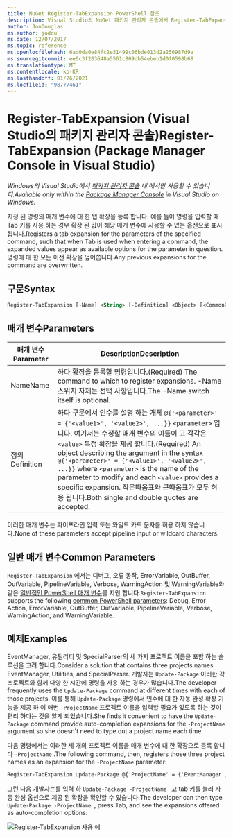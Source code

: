 ```yaml
---
title: NuGet Register-TabExpansion PowerShell 참조
description: Visual Studio의 NuGet 패키지 관리자 콘솔에서 Register-TabExpansion PowerShell 명령에 대 한 참조입니다.
author: JonDouglas
ms.author: jodou
ms.date: 12/07/2017
ms.topic: reference
ms.openlocfilehash: 6ad0da0e84fc2e31499c06bde013d2a256987d9a
ms.sourcegitcommit: ee6c3f203648a5561c809db54ebeb1d0f0598b68
ms.translationtype: MT
ms.contentlocale: ko-KR
ms.lasthandoff: 01/26/2021
ms.locfileid: "98777461"
---
```

# <a name="register-tabexpansion-package-manager-console-in-visual-studio"></a><span data-ttu-id="7bc93-103">Register-TabExpansion (Visual Studio의 패키지 관리자 콘솔)</span><span class="sxs-lookup"><span data-stu-id="7bc93-103">Register-TabExpansion (Package Manager Console in Visual Studio)</span></span>

<span data-ttu-id="7bc93-104">*Windows의 Visual Studio에서 [패키지 관리자 콘솔](../../consume-packages/install-use-packages-powershell.md) 내 에서만 사용할 수 있습니다.*</span><span class="sxs-lookup"><span data-stu-id="7bc93-104">*Available only within the [Package Manager Console](../../consume-packages/install-use-packages-powershell.md) in Visual Studio on Windows.*</span></span>

<span data-ttu-id="7bc93-105">지정 된 명령의 매개 변수에 대 한 탭 확장을 등록 합니다. 예를 들어 명령을 입력할 때 Tab 키를 사용 하는 경우 확장 된 값이 해당 매개 변수에 사용할 수 있는 옵션으로 표시 됩니다.</span><span class="sxs-lookup"><span data-stu-id="7bc93-105">Registers a tab expansion for the parameters of the specified command, such that when Tab is used when entering a command, the expanded values appear as available options for the parameter in question.</span></span> <span data-ttu-id="7bc93-106">명령에 대 한 모든 이전 확장을 덮어씁니다.</span><span class="sxs-lookup"><span data-stu-id="7bc93-106">Any previous expansions for the command are overwritten.</span></span>

## <a name="syntax"></a><span data-ttu-id="7bc93-107">구문</span><span class="sxs-lookup"><span data-stu-id="7bc93-107">Syntax</span></span>

```ps
Register-TabExpansion [-Name] <String> [-Definition] <Object> [<CommonParameters>]
```

## <a name="parameters"></a><span data-ttu-id="7bc93-108">매개 변수</span><span class="sxs-lookup"><span data-stu-id="7bc93-108">Parameters</span></span>

| <span data-ttu-id="7bc93-109">매개 변수</span><span class="sxs-lookup"><span data-stu-id="7bc93-109">Parameter</span></span> | <span data-ttu-id="7bc93-110">Description</span><span class="sxs-lookup"><span data-stu-id="7bc93-110">Description</span></span> |
| --- | --- |
| <span data-ttu-id="7bc93-111">Name</span><span class="sxs-lookup"><span data-stu-id="7bc93-111">Name</span></span> | <span data-ttu-id="7bc93-112">하다 확장을 등록할 명령입니다.</span><span class="sxs-lookup"><span data-stu-id="7bc93-112">(Required) The command to which to register expansions.</span></span> <span data-ttu-id="7bc93-113">-Name 스위치 자체는 선택 사항입니다.</span><span class="sxs-lookup"><span data-stu-id="7bc93-113">The -Name switch itself is optional.</span></span> |
| <span data-ttu-id="7bc93-114">정의</span><span class="sxs-lookup"><span data-stu-id="7bc93-114">Definition</span></span> | <span data-ttu-id="7bc93-115">하다 구문에서 인수를 설명 하는 개체 `@{'<parameter>' = {'<value1>', '<value2>', ...}}` `<parameter>` 입니다. 여기서는 수정할 매개 변수의 이름이 고 각각은 `<value>` 특정 확장을 제공 합니다.</span><span class="sxs-lookup"><span data-stu-id="7bc93-115">(Required) An object describing the argument in the syntax `@{'<parameter>' = {'<value1>', '<value2>', ...}}` where `<parameter>` is the name of the parameter to modify and each `<value>` provides a specific expansion.</span></span> <span data-ttu-id="7bc93-116">작은따옴표와 큰따옴표가 모두 허용 됩니다.</span><span class="sxs-lookup"><span data-stu-id="7bc93-116">Both single and double quotes are accepted.</span></span> |

<span data-ttu-id="7bc93-117">이러한 매개 변수는 파이프라인 입력 또는 와일드 카드 문자를 허용 하지 않습니다.</span><span class="sxs-lookup"><span data-stu-id="7bc93-117">None of these parameters accept pipeline input or wildcard characters.</span></span>

## <a name="common-parameters"></a><span data-ttu-id="7bc93-118">일반 매개 변수</span><span class="sxs-lookup"><span data-stu-id="7bc93-118">Common Parameters</span></span>

<span data-ttu-id="7bc93-119">`Register-TabExpansion` 에서는 디버그, 오류 동작, ErrorVariable, OutBuffer, OutVariable, PipelineVariable, Verbose, WarningAction 및 WarningVariable와 같은 [일반적인 PowerShell 매개 변수](/powershell/module/microsoft.powershell.core/about/about_commonparameters)를 지원 합니다.</span><span class="sxs-lookup"><span data-stu-id="7bc93-119">`Register-TabExpansion` supports the following [common PowerShell parameters](/powershell/module/microsoft.powershell.core/about/about_commonparameters): Debug, Error Action, ErrorVariable, OutBuffer, OutVariable, PipelineVariable, Verbose, WarningAction, and WarningVariable.</span></span>

## <a name="examples"></a><span data-ttu-id="7bc93-120">예제</span><span class="sxs-lookup"><span data-stu-id="7bc93-120">Examples</span></span>

<span data-ttu-id="7bc93-121">EventManager, 유틸리티 및 SpecialParser의 세 가지 프로젝트 이름을 포함 하는 솔루션을 고려 합니다.</span><span class="sxs-lookup"><span data-stu-id="7bc93-121">Consider a solution that contains three projects names EventManager, Utilities, and SpecialParser.</span></span> <span data-ttu-id="7bc93-122">개발자는 `Update-Package` 이러한 각 프로젝트와 함께 다양 한 시간에 명령을 사용 하는 경우가 많습니다.</span><span class="sxs-lookup"><span data-stu-id="7bc93-122">The developer frequently uses the `Update-Package` command at different times with each of those projects.</span></span> <span data-ttu-id="7bc93-123">이를 통해 `Update-Package` 명령에서 인수에 대 한 자동 완성 확장 기능을 제공 하 여 매번 `-ProjectName` 프로젝트 이름을 입력할 필요가 없도록 하는 것이 편리 하다는 것을 알게 되었습니다.</span><span class="sxs-lookup"><span data-stu-id="7bc93-123">She finds it convenient to have the `Update-Package` command provide auto-completion expansions for the `-ProjectName` argument so she doesn't need to type out a project name each time.</span></span> 

<span data-ttu-id="7bc93-124">다음 명령에서는 이러한 세 개의 프로젝트 이름을 매개 변수에 대 한 확장으로 등록 합니다 `-ProjectName` .</span><span class="sxs-lookup"><span data-stu-id="7bc93-124">The following command, then, registers those three project names as an expansion for the `-ProjectName` parameter:</span></span>

```ps
Register-TabExpansion Update-Package @{'ProjectName' = {'EventManager', 'Utilities', 'SpecialParser'}}    
```

<span data-ttu-id="7bc93-125">그런 다음 개발자는를 입력 하 `Update-Package -ProjectName ` 고 tab 키를 눌러 자동 완성 옵션으로 제공 된 확장을 확인할 수 있습니다.</span><span class="sxs-lookup"><span data-stu-id="7bc93-125">The developer can then type `Update-Package -ProjectName `, press Tab, and see the expansions offered as auto-completion options:</span></span>

![Register-TabExpansion 사용 예](media/Register-TabExpansion-Example.png)